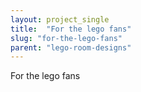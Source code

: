 ```yaml
---
layout: project_single
title:  "For the lego fans"
slug: "for-the-lego-fans"
parent: "lego-room-designs"
---
```

For the lego fans